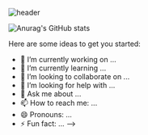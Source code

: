 ![header](https://capsule-render.vercel.app/api?type=waving&color=gradient&height=250&section=header&text=Nakwon&fontSize=90)

![Anurag's GitHub stats](https://github-readme-stats.vercel.app/api?username=Ko-nak-won&show_icons=true&theme=radical)

Here are some ideas to get you started:

- 🔭 I’m currently working on ...
- 🌱 I’m currently learning ...
- 👯 I’m looking to collaborate on ...
- 🤔 I’m looking for help with ...
- 💬 Ask me about ...
- 📫 How to reach me: ...
- 😄 Pronouns: ...
- ⚡ Fun fact: ...
-->
